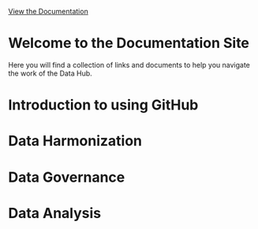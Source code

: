 [View the Documentation](https://climatesmartagcollab.github.io/Documentation/)

# Welcome to the Documentation Site

Here you will find a collection of links and documents to help you navigate the work of the Data Hub.

# Introduction to using GitHub


# Data Harmonization


# Data Governance



# Data Analysis

